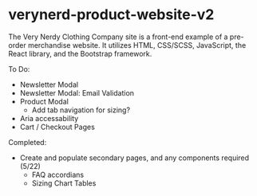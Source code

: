 # verynerd-product-website-v2
The Very Nerdy Clothing Company site is a front-end example of a pre-order merchandise website. It utilizes HTML, CSS/SCSS, JavaScript, the React library, and the Bootstrap framework.

To Do:

- Newsletter Modal
- Newsletter Modal: Email Validation
- Product Modal
    - Add tab navigation for sizing?
- Aria accessability
- Cart / Checkout Pages


Completed:

- Create and populate secondary pages, and any components required (5/22)
    - FAQ accordians
    - Sizing Chart Tables